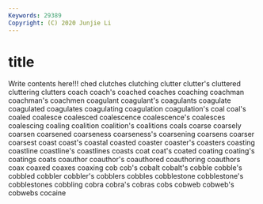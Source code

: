 ```yaml
---
Keywords: 29389
Copyright: (C) 2020 Junjie Li
---
```


# title

Write contents here!!!
ched 
clutches 
clutching 
clutter 
clutter's 
cluttered 
cluttering
clutters 
coach 
coach's 
coached 
coaches 
coaching 
coachman 
coachman's 
coachmen 
coagulant
coagulant's 
coagulants 
coagulate 
coagulated 
coagulates 
coagulating 
coagulation 
coagulation's 
coal 
coal's
coaled 
coalesce 
coalesced 
coalescence 
coalescence's 
coalesces 
coalescing 
coaling 
coalition 
coalition's
coalitions 
coals 
coarse 
coarsely 
coarsen 
coarsened 
coarseness 
coarseness's 
coarsening 
coarsens
coarser 
coarsest 
coast 
coast's 
coastal 
coasted 
coaster 
coaster's 
coasters 
coasting
coastline 
coastline's 
coastlines 
coasts 
coat 
coat's 
coated 
coating 
coating's 
coatings
coats 
coauthor 
coauthor's 
coauthored 
coauthoring 
coauthors 
coax 
coaxed 
coaxes 
coaxing
cob 
cob's 
cobalt 
cobalt's 
cobble 
cobble's 
cobbled 
cobbler 
cobbler's 
cobblers
cobbles 
cobblestone 
cobblestone's 
cobblestones 
cobbling 
cobra 
cobra's 
cobras 
cobs 
cobweb
cobweb's 
cobwebs 
cocaine 
